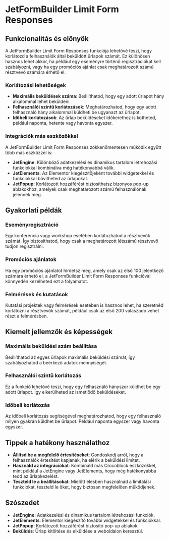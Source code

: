 # JetFormBuilder Limit Form Responses

## Funkcionalitás és előnyök

A JetFormBuilder Limit Form Responses funkciója lehetővé teszi, hogy korlátozd a felhasználók által beküldött űrlapok számát. Ez különösen hasznos lehet akkor, ha például egy eseményre történő regisztrációkat kell szabályozni, vagy ha egy promóciós ajánlat csak meghatározott számú résztvevő számára érhető el.

### Korlátozási lehetőségek

- **Maximális beküldések száma**: Beállíthatod, hogy egy adott űrlapot hány alkalommal lehet beküldeni.
- **Felhasználói szintű korlátozások**: Meghatározhatod, hogy egy adott felhasználó hány alkalommal küldheti be ugyanazt az űrlapot.
- **Időbeli korlátozások**: Az űrlap beküldéseket időkerethez is kötheted, például naponta, hetente vagy havonta egyszer.

### Integrációk más eszközökkel

A JetFormBuilder Limit Form Responses zökkenőmentesen működik együtt több más eszközzel is:

- **JetEngine**: Különböző adatkezelési és dinamikus tartalom létrehozási funkciókkal kombinálva még hatékonyabbá válik.
- **JetElements**: Az Elementor kiegészítőjeként további widgetekkel és funkciókkal bővítheted az űrlapokat.
- **JetPopup**: Korlátozott hozzáférést biztosíthatsz bizonyos pop-up ablakokhoz, amelyek csak meghatározott számú felhasználónak jelennek meg.

## Gyakorlati példák

### Eseményregisztráció

Egy konferencia vagy workshop esetében korlátozhatod a résztvevők számát. Így biztosíthatod, hogy csak a meghatározott létszámú résztvevő tudjon regisztrálni.

### Promóciós ajánlatok

Ha egy promóciós ajánlatot hirdetsz meg, amely csak az első 100 jelentkező számára érhető el, a JetFormBuilder Limit Form Responses funkcióval könnyedén kezelheted ezt a folyamatot.

### Felmérések és kutatások

Kutatási projektek vagy felmérések esetében is hasznos lehet, ha szeretnéd korlátozni a résztvevők számát, például csak az első 200 válaszadó vehet részt a felmérésben.

## Kiemelt jellemzők és képességek

### Maximális beküldési szám beállítása

Beállíthatod az egyes űrlapok maximális beküldési számát, így szabályozhatod a beérkező adatok mennyiségét.

### Felhasználói szintű korlátozás

Ez a funkció lehetővé teszi, hogy egy felhasználó hányszor küldhet be egy adott űrlapot. Így elkerülheted az ismétlődő beküldéseket.

### Időbeli korlátozás

Az időbeli korlátozás segítségével meghatározhatod, hogy egy felhasználó milyen gyakran küldhet be űrlapot. Például naponta egyszer vagy havonta egyszer.

## Tippek a hatékony használathoz

- **Állítsd be a megfelelő értesítéseket**: Gondoskodj arról, hogy a felhasználók értesítést kapjanak, ha elérik a beküldési limitet.
- **Használd az integrációkat**: Kombináld más Crocoblock eszközökkel, mint például a JetEngine vagy JetElements, hogy még hatékonyabbá tedd az űrlapkezelést.
- **Teszteld le a beállításokat**: Mielőtt élesben használnád a limitálási funkciókat, teszteld le őket, hogy biztosan megfelelően működjenek.

## Szószedet

- **JetEngine**: Adatkezelési és dinamikus tartalom létrehozási funkciók.
- **JetElements**: Elementor kiegészítő további widgetekkel és funkciókkal.
- **JetPopup**: Korlátozott hozzáférést biztosító pop-up ablakok.
- **Beküldés**: Űrlap kitöltése és elküldése a weboldalon keresztül.